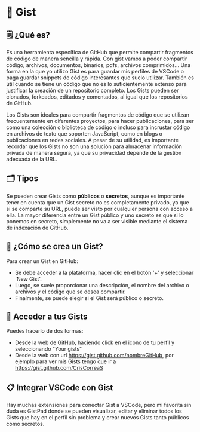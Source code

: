 # 📝 Gist

## 🗒 ¿Qué es?
Es una herramienta específica de GitHub que permite compartir fragmentos de código de manera sencilla y rápida. Con gist vamos a poder compartir código, archivos, documentos, binarios, pdfs, archivos comprimidos... Una forma en la que yo utilizo Gist es para guardar mis perfiles de VSCode o paga guardar snippets de código interesantes que suelo utilizar. También es útil cuando se tiene un código que no es lo suficientemente extenso para justificar la creación de un repositorio completo. Los Gists pueden ser clonados, forkeados, editados y comentados, al igual que los repositorios de GitHub.

Los Gists son ideales para compartir fragmentos de código que se utilizan frecuentemente en diferentes proyectos, para hacer publicaciones, para ser como una colección o biblioteca de código o incluso para incrustar código en archivos de texto que soporten JavaScript, como en blogs o publicaciones en redes sociales. A pesar de su utilidad, es importante recordar que los Gists no son una solución para almacenar información privada de manera segura, ya que su privacidad depende de la gestión adecuada de la URL.

## 🗂️ Tipos
Se pueden crear Gists como **públicos** o **secretos**, aunque es importante tener en cuenta que un Gist secreto no es completamente privado, ya que si se comparte su URL, puede ser visto por cualquier persona con acceso a ella. La mayor diferencia entre un Gist público y uno secreto es que si lo ponemos en secreto, simplemente no va a ser visible mediante el sistema de indexación de GitHub.

## 📓 ¿Cómo se crea un Gist?
Para crear un Gist en GitHub:
- Se debe acceder a la plataforma, hacer clic en el botón '+' y seleccionar 'New Gist'. 
- Luego, se suele proporcionar una descripción, el nombre del archivo o archivos y el código que se desea compartir. 
- Finalmente, se puede elegir si el Gist será público o secreto. 

## 🔎 Acceder a tus Gists
Puedes hacerlo de dos formas:
- Desde la web de GitHub, haciendo click en el icono de tu perfil y seleccionando "Your gists"
- Desde la web con url https://gist.github.com/nombreGitHub, por ejemplo para ver mis Gists tengo que ir a https://gist.github.com/CrisCorreaS

## 📋 Integrar VSCode con Gist
Hay muchas extensiones para conectar Gist a VSCode, pero mi favorita sin duda es GistPad donde se pueden visualizar, editar y eliminar todos los Gists que hay en el perfil sin problema y crear nuevos Gists tanto públicos como secretos.
